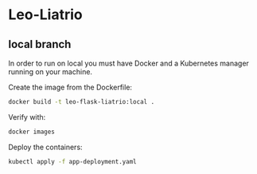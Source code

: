 # Leo-Liatrio

## local branch

In order to run on local you must have Docker and a Kubernetes manager running on your machine.

Create the image from the Dockerfile:

```sh
docker build -t leo-flask-liatrio:local .
```

Verify with:

```sh
docker images
```

Deploy the containers:

```sh
kubectl apply -f app-deployment.yaml
```
